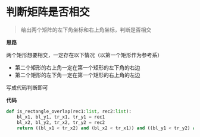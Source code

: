 # 判断矩阵是否相交

>给出两个矩阵的左下角坐标和右上角坐标，判断是否相交

**思路**

两个矩形想要相交，一定存在以下情况（以第一个矩形作为参考系）
- 第二个矩形的右上角一定在第一个矩形的左下角的右边
- 第二个矩形的左下角一定在第一个矩形的右上角的左边

写成代码判断即可

**代码**

```python
def is_rectangle_overlap(rec1:list, rec2:list):
    bl_x1, bl_y1, tr_x1, tr_y1 = rec1
    bl_x2, bl_y2, tr_x2, tr_y2 = rec2
    return ((bl_x1 < tr_x2) and (bl_x2 < tr_x1)) and ((bl_y1 < tr_y2) and (bl_y2 < tr_y1))
```

